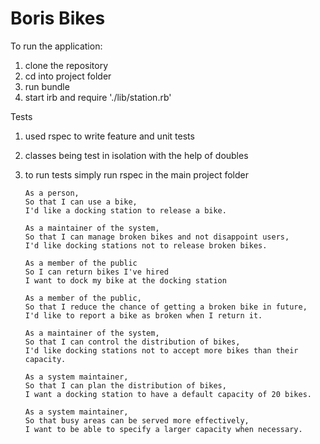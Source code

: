 Boris Bikes
===========

To run the application:
1. clone the repository
2. cd into project folder
3. run bundle
4. start irb and require './lib/station.rb'

Tests
1. used rspec to write feature and unit tests
2. classes being test in isolation with the help of doubles
3. to run tests simply run rspec in the main project folder
   
   ```
   As a person,
   So that I can use a bike,
   I'd like a docking station to release a bike.
   ```
   
   ```
   As a maintainer of the system,
   So that I can manage broken bikes and not disappoint users,
   I'd like docking stations not to release broken bikes.
   ```
   
   ```
   As a member of the public
   So I can return bikes I've hired
   I want to dock my bike at the docking station
   ```
   
   ```
   As a member of the public,
   So that I reduce the chance of getting a broken bike in future,
   I'd like to report a bike as broken when I return it.
   ```
   
   ```
   As a maintainer of the system,
   So that I can control the distribution of bikes,
   I'd like docking stations not to accept more bikes than their capacity.
   ```
   
   ```
   As a system maintainer,
   So that I can plan the distribution of bikes,
   I want a docking station to have a default capacity of 20 bikes.
   ```
   
   ```
   As a system maintainer,
   So that busy areas can be served more effectively,
   I want to be able to specify a larger capacity when necessary.
   ```
